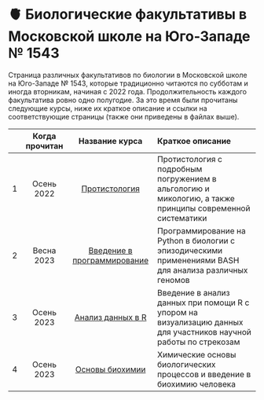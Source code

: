 # 🫀 Биологические факультативы в Московской школе на Юго-Западе № 1543

Страница различных факультативов по биологии в Московской школе на Юго-Западе № 1543, которые традиционно читаются по субботам и иногда вторникам, начиная с 2022 года. Продолжительность каждого факультатива ровно одно полугодие. За это время были прочитаны следующие курсы, ниже их краткое описание и ссылки на соответствующие страницы (также они приведены в файлах выше). 

|  | Когда прочитан | Название курса | Краткое описание |
| :---: | :---: | :---: | :--- |
| 1 | Осень 2022 | [Протистология](https://github.com/subpolare/biology-1543/blob/main/2022-Algology.md) | Протистология с подробным погружением в альгологию и микологию, а также принципы современной систематики | 
| 2 | Весна 2023 | [Введение в программирование](https://github.com/subpolare/biology-1543/blob/main/2023-Python.md) | Программирование на Python в биологии с эпизодическими применениями BASH для анализа различных геномов | 
| 3 | Осень 2023 | [Анализ данных в R](https://github.com/subpolare/biology-1543/blob/main/2023-R.md) | Введение в анализ данных при помощи R c упором на визуализацию данных для участников научной работы по стрекозам | 
| 4 | Осень 2023 | [Основы биохимии](https://github.com/subpolare/biology-1543/blob/main/2023-Biochemistry.md) | Химические основы биологических процессов и введение в биохимию человека | 
